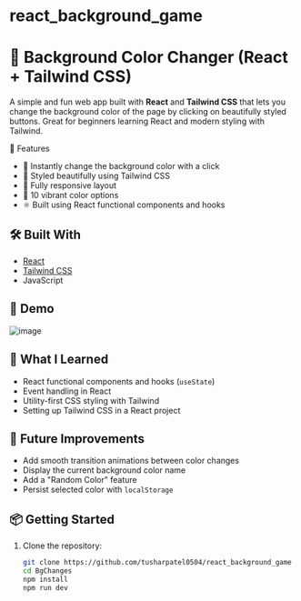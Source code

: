 # react_background_game

# 🎨 Background Color Changer (React + Tailwind CSS)

A simple and fun web app built with **React** and **Tailwind CSS** that lets you change the background color of the page by clicking on beautifully styled buttons. Great for beginners learning React and modern styling with Tailwind.

 🚀 Features

- 🎨 Instantly change the background color with a click
- 💅 Styled beautifully using Tailwind CSS
- 📱 Fully responsive layout
- 🌈 10 vibrant color options
- ⚛️ Built using React functional components and hooks

## 🛠️ Built With

- [React](https://reactjs.org/)
- [Tailwind CSS](https://tailwindcss.com/)
- JavaScript


## 📸 Demo

![image](https://github.com/user-attachments/assets/38f138da-83c2-4290-a9f0-c1b01d1d4d0e)

## 🧠 What I Learned

- React functional components and hooks (`useState`)
- Event handling in React
- Utility-first CSS styling with Tailwind
- Setting up Tailwind CSS in a React project

## 🚧 Future Improvements

- Add smooth transition animations between color changes
- Display the current background color name
- Add a "Random Color" feature
- Persist selected color with `localStorage`

## 📦 Getting Started

1. Clone the repository:
   ```bash
   git clone https://github.com/tusharpatel0504/react_background_game
   cd BgChanges
   npm install
   npm run dev
